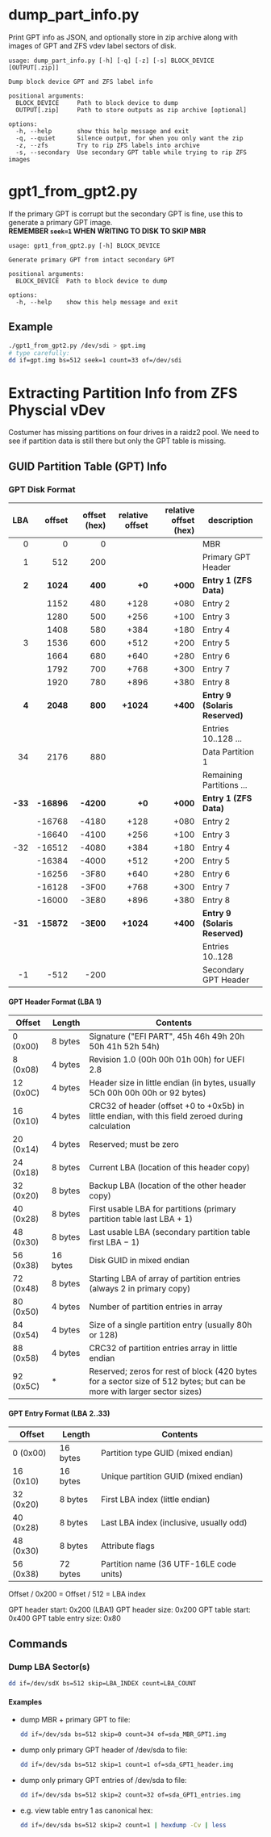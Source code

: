 # dump_part_info.py
Print GPT info as JSON, and optionally store in zip archive along with images of GPT and ZFS vdev label sectors of disk.
```
usage: dump_part_info.py [-h] [-q] [-z] [-s] BLOCK_DEVICE [OUTPUT[.zip]]

Dump block device GPT and ZFS label info

positional arguments:
  BLOCK_DEVICE     Path to block device to dump
  OUTPUT[.zip]     Path to store outputs as zip archive [optional]

options:
  -h, --help       show this help message and exit
  -q, --quiet      Silence output, for when you only want the zip
  -z, --zfs        Try to rip ZFS labels into archive
  -s, --secondary  Use secondary GPT table while trying to rip ZFS images
```

# gpt1_from_gpt2.py
If the primary GPT is corrupt but the secondary GPT is fine, use this to generate a primary GPT image.  
**REMEMBER `seek=1` WHEN WRITING TO DISK TO SKIP MBR**
```
usage: gpt1_from_gpt2.py [-h] BLOCK_DEVICE

Generate primary GPT from intact secondary GPT

positional arguments:
  BLOCK_DEVICE  Path to block device to dump

options:
  -h, --help    show this help message and exit
```
## Example
```bash
./gpt1_from_gpt2.py /dev/sdi > gpt.img
# type carefully:
dd if=gpt.img bs=512 seek=1 count=33 of=/dev/sdi
```
# Extracting Partition Info from ZFS Physcial vDev
Costumer has missing partitions on four drives in a raidz2 pool. We need to see if partition data is still there but only the GPT table is missing.
## GUID Partition Table (GPT) Info
### GPT Disk Format
|     LBA |     offset | offset (hex) | relative offset | relative offset (hex) | description                    |
| ------: | ---------: | -----------: | --------------: | --------------------: | ------------------------------ |
|       0 |          0 |            0 |                 |                       | MBR                            |
|       1 |        512 |          200 |                 |                       | Primary GPT Header             |
|   **2** |   **1024** |      **400** |          **+0** |              **+000** | **Entry 1 (ZFS Data)**         |
|         |       1152 |          480 |            +128 |                  +080 | Entry 2                        |
|         |       1280 |          500 |            +256 |                  +100 | Entry 3                        |
|         |       1408 |          580 |            +384 |                  +180 | Entry 4                        |
|       3 |       1536 |          600 |            +512 |                  +200 | Entry 5                        |
|         |       1664 |          680 |            +640 |                  +280 | Entry 6                        |
|         |       1792 |          700 |            +768 |                  +300 | Entry 7                        |
|         |       1920 |          780 |            +896 |                  +380 | Entry 8                        |
|   **4** |   **2048** |      **800** |       **+1024** |              **+400** | **Entry 9 (Solaris Reserved)** |
|         |            |              |                 |                       | Entries 10..128 ...            |
|      34 |       2176 |          880 |                 |                       | Data Partition 1               |
|         |            |              |                 |                       | Remaining Partitions ...       |
| **-33** | **-16896** |    **-4200** |          **+0** |              **+000** | **Entry 1 (ZFS Data)**         |
|         |     -16768 |        -4180 |            +128 |                  +080 | Entry 2                        |
|         |     -16640 |        -4100 |            +256 |                  +100 | Entry 3                        |
|     -32 |     -16512 |        -4080 |            +384 |                  +180 | Entry 4                        |
|         |     -16384 |        -4000 |            +512 |                  +200 | Entry 5                        |
|         |     -16256 |        -3F80 |            +640 |                  +280 | Entry 6                        |
|         |     -16128 |        -3F00 |            +768 |                  +300 | Entry 7                        |
|         |     -16000 |        -3E80 |            +896 |                  +380 | Entry 8                        |
| **-31** | **-15872** |    **-3E00** |       **+1024** |              **+400** | **Entry 9 (Solaris Reserved)** |
|         |            |              |                 |                       | Entries 10..128                |
|      -1 |       -512 |         -200 |                 |                       | Secondary GPT Header           |

#### GPT Header Format (LBA 1)
| Offset    | Length   | Contents                                                                                                               |
| --------- | -------- | ---------------------------------------------------------------------------------------------------------------------- |
| 0  (0x00) | 8 bytes  | Signature ("EFI PART", 45h 46h 49h 20h 50h 41h 52h 54h)                                                                |
| 8  (0x08) | 4 bytes  | Revision 1.0 (00h 00h 01h 00h) for UEFI 2.8                                                                            |
| 12 (0x0C) | 4 bytes  | Header size in little endian (in bytes, usually 5Ch 00h 00h 00h or 92 bytes)                                           |
| 16 (0x10) | 4 bytes  | CRC32 of header (offset +0 to +0x5b) in little endian, with this field zeroed during calculation                       |
| 20 (0x14) | 4 bytes  | Reserved; must be zero                                                                                                 |
| 24 (0x18) | 8 bytes  | Current LBA (location of this header copy)                                                                             |
| 32 (0x20) | 8 bytes  | Backup LBA (location of the other header copy)                                                                         |
| 40 (0x28) | 8 bytes  | First usable LBA for partitions (primary partition table last LBA + 1)                                                 |
| 48 (0x30) | 8 bytes  | Last usable LBA (secondary partition table first LBA − 1)                                                              |
| 56 (0x38) | 16 bytes | Disk GUID in mixed endian                                                                                              |
| 72 (0x48) | 8 bytes  | Starting LBA of array of partition entries (always 2 in primary copy)                                                  |
| 80 (0x50) | 4 bytes  | Number of partition entries in array                                                                                   |
| 84 (0x54) | 4 bytes  | Size of a single partition entry (usually 80h or 128)                                                                  |
| 88 (0x58) | 4 bytes  | CRC32 of partition entries array in little endian                                                                      |
| 92 (0x5C) | *        | Reserved; zeros for rest of block (420 bytes for a sector size of 512 bytes; but can be more with larger sector sizes) |

#### GPT Entry Format (LBA 2..33)
| Offset    | Length   | Contents                                |
| --------- | -------- | --------------------------------------- |
| 0  (0x00) | 16 bytes | Partition type GUID (mixed endian)      |
| 16 (0x10) | 16 bytes | Unique partition GUID (mixed endian)    |
| 32 (0x20) | 8 bytes  | First LBA index (little endian)         |
| 40 (0x28) | 8 bytes  | Last LBA index (inclusive, usually odd) |
| 48 (0x30) | 8 bytes  | Attribute flags                         |
| 56 (0x38) | 72 bytes | Partition name (36 UTF-16LE code units) |

Offset / 0x200 = Offset / 512 = LBA index

GPT header start: 0x200 (LBA1)
GPT header size: 0x200
GPT table start: 0x400
GPT table entry size: 0x80

## Commands
### Dump LBA Sector(s)
```bash
dd if=/dev/sdX bs=512 skip=LBA_INDEX count=LBA_COUNT
```
#### Examples
- dump MBR + primary GPT to file:
	```bash
	dd if=/dev/sda bs=512 skip=0 count=34 of=sda_MBR_GPT1.img
	```
- dump only primary GPT header of /dev/sda to file:
	```bash
	dd if=/dev/sda bs=512 skip=1 count=1 of=sda_GPT1_header.img
	```
- dump only primary GPT entries of /dev/sda to file:
	```bash
	dd if=/dev/sda bs=512 skip=2 count=32 of=sda_GPT1_entries.img
	```
- e.g. view table entry 1 as canonical hex:
	```bash
	dd if=/dev/sda bs=512 skip=2 count=1 | hexdump -Cv | less
	```

